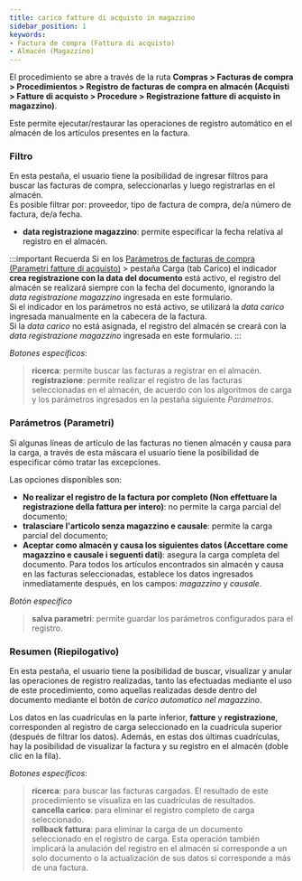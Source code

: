 ```yaml
---
title: carico fatture di acquisto in magazzino
sidebar_position: 1
keywords:
- Factura de compra (Fattura di acquisto)
- Almacén (Magazzino)
---
```


El procedimiento se abre a través de la ruta **Compras > Facturas de compra > Procedimientos > Registro de facturas de compra en almacén (Acquisti > Fatture di acquisto > Procedure > Registrazione fatture di acquisto in magazzino)**.

Este permite ejecutar/restaurar las operaciones de registro automático en el almacén de los artículos presentes en la factura.

### Filtro

En esta pestaña, el usuario tiene la posibilidad de ingresar filtros para buscar las facturas de compra, seleccionarlas y luego registrarlas en el almacén.  
Es posible filtrar por: proveedor, tipo de factura de compra, de/a número de factura, de/a fecha.

- **data registrazione magazzino**: permite especificar la fecha relativa al registro en el almacén.

:::important Recuerda
Si en los [Parámetros de facturas de compra (Parametri fatture di acquisto)](/docs/configurations/parameters/purchase/purchase-invoices-parameters#carico) > pestaña Carga (tab Carico) el indicador **crea registrazione con la data del documento** está activo, el registro del almacén se realizará siempre con la fecha del documento, ignorando la *data registrazione magazzino* ingresada en este formulario.  
Si el indicador en los parámetros no está activo, se utilizará la *data carico* ingresada manualmente en la cabecera de la factura.  
Si la *data carico* no está asignada, el registro del almacén se creará con la *data registrazione magazzino* ingresada en este formulario.
:::

*Botones específicos*:

> **ricerca**: permite buscar las facturas a registrar en el almacén.  
> **registrazione**: permite realizar el registro de las facturas seleccionadas en el almacén, de acuerdo con los algoritmos de carga y los parámetros ingresados en la pestaña siguiente *Parámetros*.

### Parámetros (Parametri)

Si algunas líneas de artículo de las facturas no tienen almacén y causa para la carga, a través de esta máscara el usuario tiene la posibilidad de especificar cómo tratar las excepciones.

Las opciones disponibles son:

- **No realizar el registro de la factura por completo (Non effettuare la registrazione della fattura per intero)**: no permite la carga parcial del documento;  
- **tralasciare l'articolo senza magazzino e causale**: permite la carga parcial del documento;  
- **Aceptar como almacén y causa los siguientes datos (Accettare come magazzino e causale i seguenti dati)**: asegura la carga completa del documento. Para todos los artículos encontrados sin almacén y causa en las facturas seleccionadas, establece los datos ingresados inmediatamente después, en los campos: *magazzino* y *causale*.

*Botón específico*

> **salva parametri**: permite guardar los parámetros configurados para el registro.

### Resumen (Riepilogativo)

En esta pestaña, el usuario tiene la posibilidad de buscar, visualizar y anular las operaciones de registro realizadas, tanto las efectuadas mediante el uso de este procedimiento, como aquellas realizadas desde dentro del documento mediante el botón de *carico automatico nel magazzino*.

Los datos en las cuadrículas en la parte inferior, **fatture** y **registrazione**, corresponden al registro de carga seleccionado en la cuadrícula superior (después de filtrar los datos). Además, en estas dos últimas cuadrículas, hay la posibilidad de visualizar la factura y su registro en el almacén (doble clic en la fila).

*Botones específicos*:
> **ricerca**: para buscar las facturas cargadas. El resultado de este procedimiento se visualiza en las cuadrículas de resultados.  
> **cancella carico**: para eliminar el registro completo de carga seleccionado.  
> **rollback fattura**: para eliminar la carga de un documento seleccionado en el registro de carga. Esta operación también implicará la anulación del registro en el almacén si corresponde a un solo documento o la actualización de sus datos si corresponde a más de una factura.